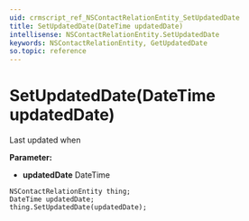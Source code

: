```yaml
---
uid: crmscript_ref_NSContactRelationEntity_SetUpdatedDate
title: SetUpdatedDate(DateTime updatedDate)
intellisense: NSContactRelationEntity.SetUpdatedDate
keywords: NSContactRelationEntity, GetUpdatedDate
so.topic: reference
---
```


# SetUpdatedDate(DateTime updatedDate)

Last updated when

**Parameter:** 
* **updatedDate** DateTime

```crmscript
NSContactRelationEntity thing;
DateTime updatedDate;
thing.SetUpdatedDate(updatedDate);
```

